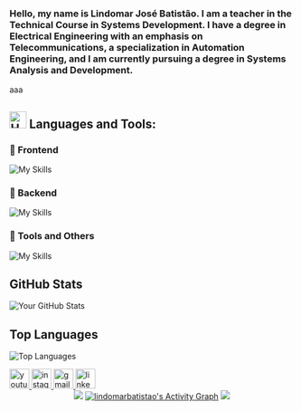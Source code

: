 <h3> Hello, my name is Lindomar José Batistão. I am a teacher in the Technical Course in Systems Development. I have a degree in Electrical Engineering with an emphasis on Telecommunications, a specialization in Automation Engineering, and I am currently pursuing a degree in Systems Analysis and Development.</h3>

aaa
## <img src="https://raw.githubusercontent.com/Tarikul-Islam-Anik/Animated-Fluent-Emojis/master/Emojis/Objects/Hammer%20and%20Wrench.png" alt="Hammer and Wrench" width="30" height="30" /> **Languages and Tools:**  

### 🔹 Frontend  
![My Skills](https://skillicons.dev/icons?i=html,css,tailwind,js,react,vite,ts,next,flutter&perline=20)

### 🔹 Backend  
![My Skills](https://skillicons.dev/icons?i=java,python,django,nodejs,mongodb,firebase,mysql,sqlite,csharp&perline=20)  

### 🔹 Tools and Others 
![My Skills](https://skillicons.dev/icons?i=git,github,vscode,postman,c,cpp,raspberrypi,arduino,pycharm&perline=20) 

## GitHub Stats

![Your GitHub Stats](https://github-readme-stats.vercel.app/api?username=lindomarbatistao&show_icons=true&theme=radical)

## Top Languages

![Top Languages](https://github-readme-stats.vercel.app/api/top-langs/?username=lindomarbatistao&layout=compact&theme=radical)




<div align="left">
  <a href="https://www.youtube.com/@lindomarbatistao" target="_blank">
       <img src="https://img.shields.io/static/v1?message=Youtube&logo=youtube&label=&color=FF0000&logoColor=white&labelColor=&style=for-the-badge" height="35" alt="youtube logo"  />
  </a>
  
  <a href="https://www.instagram.com/lindomarbatistao" target="_blank">
       <img src="https://img.shields.io/static/v1?message=Instagram&logo=instagram&label=&color=E4405F&logoColor=white&labelColor=&style=for-the-badge" height="35" alt="instagram logo"  />
  </a>

  <a href="mailto:lindomarbatistao10@gmail.com">
       <img src="https://img.shields.io/static/v1?message=Gmail&logo=gmail&label=&color=D14836&logoColor=white&labelColor=&style=for-the-badge" height="35" alt="gmail logo"  />
  </a>

  <a href="https://www.linkedin.com/in/lindomarbatistao/">
      <img src="https://img.shields.io/static/v1?message=LinkedIn&logo=linkedin&label=&color=0077B5&logoColor=white&labelColor=&style=for-the-badge" height="35" alt="linkedin logo"  />
  </a>


  <div align="center">
      <img src="https://github-readme-stats.vercel.app/api/wakatime?username=lindomarbatistao&layout=compact&theme=shadow_blue&hide=Other&title_color=84C2C0&bg_color=00000000&text_color=DEDEDE&border_color=00000000">
  <a href="https://github.com/lindomarbatistao/lindomarbatistao"><img alt="lindomarbatistao's Activity Graph" src="https://github-readme-activity-graph.vercel.app/graph/?username=lindomarbatistao&bg_color=RRGGBBAA&title_color=84C2C0&color=84C2C0&line=84C2C0&point=DEDEDE&hide_border=true&custom_title=Contribution⠀Graph" /></a>
  <img src="https://wakatime.com/share/@lindomarbatistao/e713d501-852d-48fb-adb3-8e9f584cfdf4.svg">
  </div>
</div>




